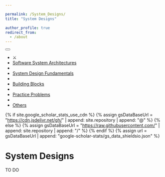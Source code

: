 ```yaml
---

permalink: /System_Designs/
title: "System Designs"

author_profile: true
redirect_from: 
  - /about
---
```

<div class="masthead">
  <div class="masthead__inner-wrap">
    <div class="masthead__menu">
      <nav id="site-nav" class="greedy-nav">
        <button><div class="navicon"></div></button>
        <ul class="visible-links">
          <li class="masthead__menu-item masthead__menu-item--lg masthead__menu-home-item"><a href="https://chufeng-jiang.github.io/story/" style="text-decoration: none;">⚔️</a></li>
			<li class="masthead__menu-item"><a href="https://chufeng-jiang.github.io/System_Designs/Software_System_Architectures/">Software System Architectures</a></li>
			<li class="masthead__menu-item"><a href="{{ domain }}{{ link.url }}"></a></li>
	        <li class="masthead__menu-item"><a href="https://chufeng-jiang.github.io/System_Designs/System_Design_Fundamentals/">System Design Fundamentals</a></li>
			<li class="masthead__menu-item"><a href="{{ domain }}{{ link.url }}"></a></li>
	        <li class="masthead__menu-item"><a href="https://chufeng-jiang.github.io/System_Designs/Building_Blocks/">Building Blocks</a></li>
			<li class="masthead__menu-item"><a href="{{ domain }}{{ link.url }}"></a></li>
            <li class="masthead__menu-item"><a href="https://chufeng-jiang.github.io/System_Designs/Practice_Problems/">Practice Problems</a></li>
            <li class="masthead__menu-item"><a href="{{ domain }}{{ link.url }}"></a></li>
            <li class="masthead__menu-item"><a href="https://chufeng-jiang.github.io/System_Designs/Others/">Others</a></li>
		</ul>
	    <ul class="hidden-links hidden"></ul>
	  </nav>
	</div>
  </div>
</div>

{% if site.google_scholar_stats_use_cdn %}
{% assign gsDataBaseUrl = "https://cdn.jsdelivr.net/gh/" | append: site.repository | append: "@" %}
{% else %}
{% assign gsDataBaseUrl = "https://raw.githubusercontent.com/" | append: site.repository | append: "/" %}
{% endif %}
{% assign url = gsDataBaseUrl | append: "google-scholar-stats/gs_data_shieldsio.json" %}

<span class='anchor' id='about-me'></span>



# System Designs

<!-- <div style="font-size: 28px; font-weight: bold;">
  <a href="https://www.linkedin.com/pulse/places-my-heart-acknowledgements-28th-aug-2024-chufeng-beza-jiang-ummse/" style="font-size: 16px; font-weight: bold;">PLACES IN MY HEART - ACKNOWLEDGEMENTS (28th Aug, 2024)</a>
</div> -->

TO DO

